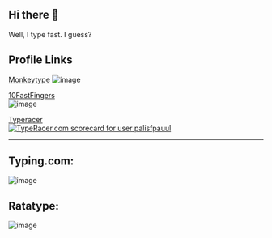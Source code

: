 ## Hi there 👋
Well, I type fast. I guess?

## Profile Links
[Monkeytype](https://monkeytype.com/profile/fpapalis)
![image](https://github.com/user-attachments/assets/001f14c7-122c-416f-b3a3-8657c132d55e)

[10FastFingers](https://10fastfingers.com/user/3958665/)\
![image](https://github.com/user-attachments/assets/36dd84bf-5e36-4150-929b-e9f6578e7ef7)

[Typeracer](https://data.typeracer.com/pit/profile?user=palisfpauul)\
<a href="https://data.typeracer.com/pit/profile?user=palisfpauul&ref=badge" target="_top"><img src="https://data.typeracer.com/misc/badge?user=palisfpauul" border="0" alt="TypeRacer.com scorecard for user palisfpauul"/></a>

---
## Typing.com:
![image](https://github.com/user-attachments/assets/dba1fe76-6389-4b53-a0a5-d6b7f7d406f9)

## Ratatype:
![image](https://github.com/user-attachments/assets/d425ed53-c47b-4d3e-82f9-12f2b608e5c2)


<!--
**fpaulpalis/fpaulpalis** is a ✨ _special_ ✨ repository because its `README.md` (this file) appears on your GitHub profile.

Here are some ideas to get you started:

- 🔭 I’m currently working on ...
- 🌱 I’m currently learning ...
- 👯 I’m looking to collaborate on ...
- 🤔 I’m looking for help with ...
- 💬 Ask me about ...
- 📫 How to reach me: ...
- 😄 Pronouns: ...
- ⚡ Fun fact: ...
-->
